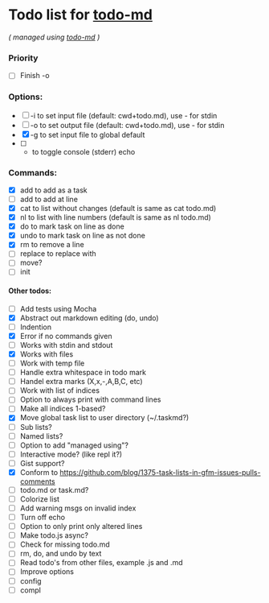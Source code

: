 # Todo list for [todo-md](https://github.com/Hypercubed/todo-md)

_\( managed using [todo-md](https://github.com/Hypercubed/todo-md) \)_

### Priority
- [ ] Finish -o

### Options:

- [ ] -i to set input file (default: cwd+todo.md), use - for stdin
- [ ] -o to set output file (default: cwd+todo.md), use - for stdin
- [x] -g to set input file to global default
- [ ] -  to toggle console (stderr) echo

### Commands:

- [x] add <string> to add <string> as a task
- [ ] add <string> <line> to add <string> at line <line>
- [x] cat to list without changes (default is same as cat todo.md)
- [x] nl to list with line numbers (default is same as nl todo.md)
- [x] do <line> to mark task on line <line> as done
- [x] undo <line> to mark task on line <line> as not done
- [x] rm <line> to remove a line
- [ ] replace <string> <line> to replace <line> with <string>
- [ ] move?
- [ ] init

#### Other todos:

- [ ] Add tests using Mocha
- [x] Abstract out markdown editing (do, undo)
- [ ] Indention
- [x] Error if no commands given
- [ ] Works with stdin and stdout
- [x] Works with files
- [ ] Work with temp file
- [ ] Handle extra whitespace in todo mark
- [ ] Handel extra marks (X,x,-,A,B,C, etc)
- [ ] Work with list of indices
- [ ] Option to always print with command lines
- [ ] Make all indices 1-based?
- [x] Move global task list to user directory (~/.taskmd?)
- [ ] Sub lists?
- [ ] Named lists?
- [ ] Option to add "managed using"?
- [ ] Interactive mode?  (like repl it?)
- [ ] Gist support?
- [x] Conform to https://github.com/blog/1375-task-lists-in-gfm-issues-pulls-comments
- [ ] todo.md or task.md?
- [ ] Colorize list
- [ ] Add warning msgs on invalid index
- [ ] Turn off echo
- [ ] Option to only print only altered lines
- [ ] Make todo.js async?
- [ ] Check for missing todo.md
- [ ] rm, do, and undo by text
- [ ] Read todo's from other files, example .js and .md
- [ ] Improve options
- [ ] config
- [ ] compl
